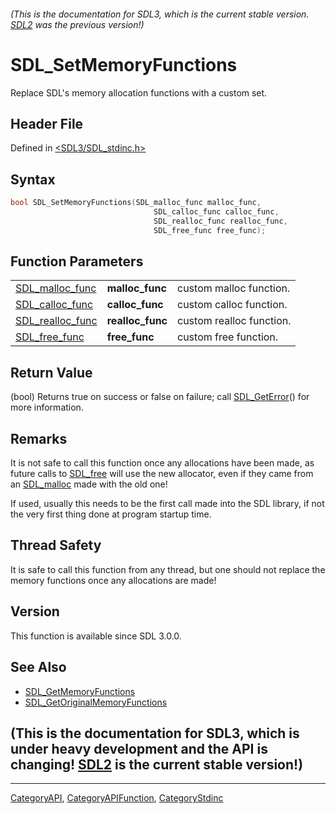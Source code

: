###### (This is the documentation for SDL3, which is the current stable version. [SDL2](https://wiki.libsdl.org/SDL2/) was the previous version!)
# SDL_SetMemoryFunctions

Replace SDL's memory allocation functions with a custom set.

## Header File

Defined in [<SDL3/SDL_stdinc.h>](https://github.com/libsdl-org/SDL/blob/main/include/SDL3/SDL_stdinc.h)

## Syntax

```c
bool SDL_SetMemoryFunctions(SDL_malloc_func malloc_func,
                                SDL_calloc_func calloc_func,
                                SDL_realloc_func realloc_func,
                                SDL_free_func free_func);
```

## Function Parameters

|                                      |                  |                          |
| ------------------------------------ | ---------------- | ------------------------ |
| [SDL_malloc_func](SDL_malloc_func)   | **malloc_func**  | custom malloc function.  |
| [SDL_calloc_func](SDL_calloc_func)   | **calloc_func**  | custom calloc function.  |
| [SDL_realloc_func](SDL_realloc_func) | **realloc_func** | custom realloc function. |
| [SDL_free_func](SDL_free_func)       | **free_func**    | custom free function.    |

## Return Value

(bool) Returns true on success or false on failure; call
[SDL_GetError](SDL_GetError)() for more information.

## Remarks

It is not safe to call this function once any allocations have been made,
as future calls to [SDL_free](SDL_free) will use the new allocator, even if
they came from an [SDL_malloc](SDL_malloc) made with the old one!

If used, usually this needs to be the first call made into the SDL library,
if not the very first thing done at program startup time.

## Thread Safety

It is safe to call this function from any thread, but one should not
replace the memory functions once any allocations are made!

## Version

This function is available since SDL 3.0.0.

## See Also

- [SDL_GetMemoryFunctions](SDL_GetMemoryFunctions)
- [SDL_GetOriginalMemoryFunctions](SDL_GetOriginalMemoryFunctions)


## (This is the documentation for SDL3, which is under heavy development and the API is changing! [SDL2](https://wiki.libsdl.org/SDL2/) is the current stable version!)



----
[CategoryAPI](CategoryAPI), [CategoryAPIFunction](CategoryAPIFunction), [CategoryStdinc](CategoryStdinc)


